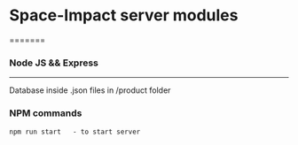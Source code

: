 # Space-Impact server modules

=======
### Node JS && Express
------------
Database inside .json files in /product folder


### NPM commands
    npm run start   - to start server




